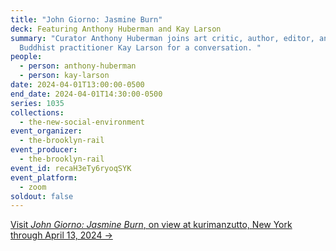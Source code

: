 ```yaml
---
title: "John Giorno: Jasmine Burn"
deck: Featuring Anthony Huberman and Kay Larson
summary: "Curator Anthony Huberman joins art critic, author, editor, and
  ⁠Buddhist practitioner Kay Larson for a conversation. "
people:
  - person: anthony-huberman
  - person: kay-larson
date: 2024-04-01T13:00:00-0500
end_date: 2024-04-01T14:30:00-0500
series: 1035
collections:
  - the-new-social-environment
event_organizer:
  - the-brooklyn-rail
event_producer:
  - the-brooklyn-rail
event_id: recaH3eTy6ryoqSYK
event_platform:
  - zoom
soldout: false
---
```

[V﻿isit *John Giorno: Jasmine Burn*, on view at kurimanzutto, New York through April 13, 2024 →](https://www.kurimanzutto.com/exhibitions/john-giorno-jasmine-burn)